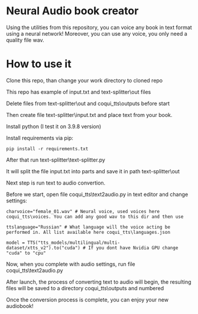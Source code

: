 # Neural Audio book creator

Using the utilities from this repository, you can voice any book in text format using a neural network!
Moreover, you can use any voice, you only need a quality file wav.


# How to use it

Clone this repo, than change your work directory to cloned repo

This repo has example of input.txt and text-splitter\out files

Delete files from text-splitter\out and coqui_tts\outputs before start

Then create file text-splitter\input.txt and place text from your book.

Install python (I test it on 3.9.8 version)

Install requirements via pip:
```
pip install -r requirements.txt
```

After that run text-splitter\text-splitter.py

It will split the file input.txt into parts and save it in path text-splitter\out

Next step is run text to audio convertion.

Before we start, open file coqui_tts\text2audio.py in text editor and change settings:

```
charvoice="female_01.wav" # Neural voice, used voices here coqui_tts\voices. You can add any good wav to this dir and then use

ttslanguage="Russian" # What language will the voice acting be performed in. All list available here coqui_tts\languages.json

model = TTS("tts_models/multilingual/multi-dataset/xtts_v2").to("cuda") # If you dont have Nvidia GPU change "cuda" to "cpu"

```

Now, when you complete with audio settings, run file coqui_tts\text2audio.py

After launch, the process of converting text to audio will begin, the resulting files will be saved to a directory coqui_tts\outputs and numbered

Once the conversion process is complete, you can enjoy your new audiobook!